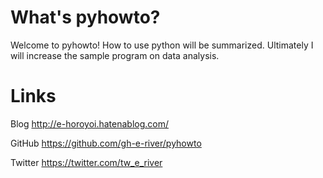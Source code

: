 # What's pyhowto?
Welcome to pyhowto!
How to use python will be summarized.
Ultimately I will increase the sample program on data analysis.

# Links
Blog
http://e-horoyoi.hatenablog.com/

GitHub
https://github.com/gh-e-river/pyhowto

Twitter
https://twitter.com/tw_e_river

